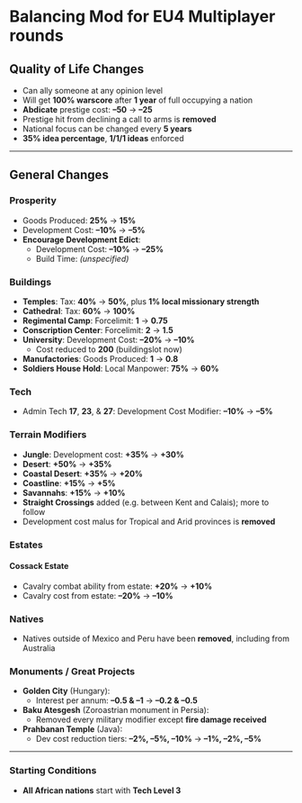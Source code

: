 # Balancing Mod for EU4 Multiplayer rounds

## Quality of Life Changes

- Can ally someone at any opinion level  
- Will get **100% warscore** after **1 year** of full occupying a nation  
- **Abdicate** prestige cost: **–50** → **–25**  
- Prestige hit from declining a call to arms is **removed**  
- National focus can be changed every **5 years**  
- **35% idea percentage**, **1/1/1 ideas** enforced  

---

## General Changes

### Prosperity
- Goods Produced: **25%** → **15%**  
- Development Cost: **–10%** → **–5%**  
- **Encourage Development Edict**:  
  - Development Cost: **–10%** → **–25%**  
  - Build Time: *(unspecified)*  

### Buildings
- **Temples**: Tax: **40%** → **50%**, plus **1% local missionary strength**  
- **Cathedral**: Tax: **60%** → **100%**  
- **Regimental Camp**: Forcelimit: **1** → **0.75**  
- **Conscription Center**: Forcelimit: **2** → **1.5**  
- **University**: Development Cost: **–20%** → **–10%**  
  - Cost reduced to **200** (buildingslot now)  
- **Manufactories**: Goods Produced: **1** → **0.8**  
- **Soldiers House Hold**: Local Manpower: **75%** → **60%**  

### Tech
- Admin Tech **17**, **23**, & **27**: Development Cost Modifier: **–10%** → **–5%**  

### Terrain Modifiers
- **Jungle**: Development cost: **+35%** → **+30%**  
- **Desert**: **+50%** → **+35%**  
- **Coastal Desert**: **+35%** → **+20%**  
- **Coastline**: **+15%** → **+5%**  
- **Savannahs**: **+15%** → **+10%**  
- **Straight Crossings** added (e.g. between Kent and Calais); more to follow  
- Development cost malus for Tropical and Arid provinces is **removed**  

### Estates
#### Cossack Estate
- Cavalry combat ability from estate: **+20%** → **+10%**  
- Cavalry cost from estate: **–20%** → **–10%**  

### Natives
- Natives outside of Mexico and Peru have been **removed**, including from Australia  

### Monuments / Great Projects
- **Golden City** (Hungary):  
  - Interest per annum: **–0.5 & –1** → **–0.2 & –0.5**  
- **Baku Atesgesh** (Zoroastrian monument in Persia):  
  - Removed every military modifier except **fire damage received**  
- **Prahbanan Temple** (Java):  
  - Dev cost reduction tiers: **–2%, –5%, –10%** → **–1%, –2%, –5%**  

---

### Starting Conditions
- **All African nations** start with **Tech Level 3**

